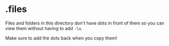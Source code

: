 # .files

Files and folders in this directory don't have dots in front of them so you can view them without having to add `-la`.

Make sure to add the dots back when you copy them!


